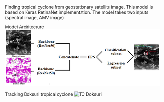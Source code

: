 Finding tropical cyclone from geostationary satellite image. This model is based on Keras RetinaNet implementation. The model takes two inputs (spectral image, AMV image)

Model Architecture
![Model Architecture](/images/deeptc.png)

Tracking Doksuri tropical cyclone
![TC Doksuri](/images/doksuri.gif)
